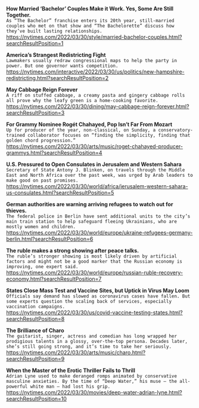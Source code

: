 **How Married ‘Bachelor’ Couples Make it Work. Yes, Some Are Still Together.**\
`As “The Bachelor” franchise enters its 20th year, still-married couples who met on that show and “The Bachelorette” discuss how they’ve built lasting relationships.`\
https://nytimes.com/2022/03/30/style/married-bachelor-couples.html?searchResultPosition=1

**America’s Strangest Redistricting Fight**\
`Lawmakers usually redraw congressional maps to help the party in power. But one governor wants competition.`\
https://nytimes.com/interactive/2022/03/30/us/politics/new-hampshire-redistricting.html?searchResultPosition=2

**May Cabbage Reign Forever**\
`A riff on stuffed cabbage, a creamy pasta and gingery cabbage rolls all prove why the leafy green is a home-cooking favorite.`\
https://nytimes.com/2022/03/30/dining/may-cabbage-reign-forever.html?searchResultPosition=3

**For Grammy Nominee Rogét Chahayed, Pop Isn’t Far From Mozart**\
`Up for producer of the year, non-classical, on Sunday, a conservatory-trained collaborator focuses on “finding the simplicity, finding that golden chord progression.”`\
https://nytimes.com/2022/03/30/arts/music/roget-chahayed-producer-grammys.html?searchResultPosition=4

**U.S. Pressured to Open Consulates in Jerusalem and Western Sahara**\
`Secretary of State Antony J. Blinken, on travels through the Middle East and North Africa over the past week, was urged by Arab leaders to make good on past promises.`\
https://nytimes.com/2022/03/30/world/africa/jerusalem-western-sahara-us-consulates.html?searchResultPosition=5

**German authorities are warning arriving refugees to watch out for thieves.**\
`The federal police in Berlin have sent additional units to the city’s main train station to help safeguard fleeing Ukrainians, who are mostly women and children.`\
https://nytimes.com/2022/03/30/world/europe/ukraine-refugees-germany-berlin.html?searchResultPosition=6

**The ruble makes a strong showing after peace talks.**\
`The ruble’s stronger showing is most likely driven by artificial factors and might not be a good marker that the Russian economy is improving, one expert said.`\
https://nytimes.com/2022/03/30/world/europe/russian-ruble-recovery-economy.html?searchResultPosition=7

**States Close Mass Test and Vaccine Sites, but Uptick in Virus May Loom**\
`Officials say demand has slowed as coronavirus cases have fallen. But some experts question the scaling back of services, especially vaccination campaigns.`\
https://nytimes.com/2022/03/30/us/covid-vaccine-testing-states.html?searchResultPosition=8

**The Brilliance of Charo**\
`The guitarist, singer, actress and comedian has long wrapped her prodigious talents in a glossy, over-the-top persona. Decades later, she’s still going strong, and it’s time to take her seriously.`\
https://nytimes.com/2022/03/30/arts/music/charo.html?searchResultPosition=9

**When the Master of the Erotic Thriller Fails to Thrill**\
`Adrian Lyne used to make deranged romps animated by conservative masculine anxieties. By the time of “Deep Water,” his muse — the all-powerful white man — had lost his grip.`\
https://nytimes.com/2022/03/30/movies/deep-water-adrian-lyne.html?searchResultPosition=10

